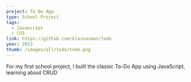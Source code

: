 ```yaml
---
project: To Do App
type: School Project
tags:
  - Javascript
  - CSS
link: https://github.com/klasnasman/todo
year: 2023
thumb: /images/all/todo/todo.png
---
```


For my first school project, I built the classic To-Do App using JavaScript, learning about CRUD
